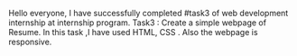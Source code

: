 Hello everyone, 
I have successfully completed #task3 of web development internship at internship program. 
Task3 : Create a simple webpage of Resume.
In this task ,I have used HTML, CSS . Also the webpage is responsive.
